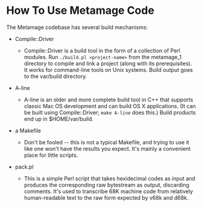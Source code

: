 How To Use Metamage Code
========================

The Metamage codebase has several build mechanisms:

* Compile::Driver
	- Compile::Driver is a build tool in the form of a collection of Perl modules.  Run `./build.pl <project-name>` from the metamage_1 directory to compile and link a project (along with its prerequisites).  It works for command-line tools on Unix systems.  Build output goes to the var/build directory.

* A-line
	- A-line is an older and more complete build tool in C++ that supports classic Mac OS development and can build OS X applications.  (It can be built using Compile::Driver; `make A-line` does this.)  Build products end up in $HOME/var/build.

* a Makefile
	- Don't be fooled -- this is not a typical Makefile, and trying to use it like one won't have the results you expect.  It's mainly a convenient place for little scripts.

* pack.pl
	- This is a simple Perl script that takes hexidecimal codes as input and produces the corresponding raw bytestream as output, discarding comments.  It's used to transcribe 68K machine code from relatively human-readable text to the raw form expected by v68k and d68k.

